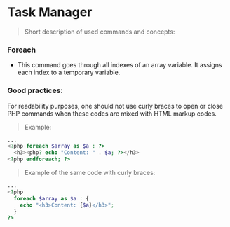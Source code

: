 # Task Manager
> Short description of used commands and concepts:

### Foreach
* This command goes through all indexes of an array variable. It assigns each index to a temporary variable.

### Good practices:
For readability purposes, one should not use curly braces to open or close PHP commands when these codes are mixed with HTML markup codes.
> Example:
```php
...
<?php foreach $array as $a : ?>
  <h3><php? echo "Content: " . $a; ?></h3>
<?php endforeach; ?>
```
> Example of the same code with curly braces:
```php
...
<?php
  foreach $array as $a : {
    echo "<h3>Content: {$a}</h3>";
  }
?>
```
